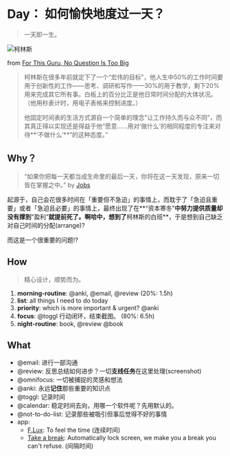 # Day： 如何愉快地度过一天？

> 一天即一生。

![柯林斯](https://i.imgur.com/hSR4nxM.jpg) 

from [For This Guru, No Question Is Too Big](https://www.nytimes.com/2009/05/24/business/24collins.html)

> 柯林斯在很多年前就定下了一个“宏伟的目标”，他人生中50%的工作时间要用于创新性的工作——思考、调研和写作——30%的用于教学，剩下20%用来完成其它所有事。白板上的百分比正是他日常时间分配的大体状况。（他用秒表计时，用电子表格来控制进度。）
> 
> 他固定时间表的生活方式源自一个简单的理念"让工作持久而与众不同”，而其真正得以实现还是得益于他“愿意……用对‘做什么’的相同程度的专注来对待**‘不做什么’**”的这种态度。”

## Why？

> “如果你把每一天都当成生命里的最后一天，你将在这一天发现，原来一切皆在掌握之中。” by [Jobs](https://site.douban.com/108525/widget/notes/187013/note/207475685/)


起源于，自己会花很多时间在「重要但不急迫」的事情上，而耽于了「急迫且重要」或者「急迫且必要」的事情上，最终出现了在**“资本寒冬”**中努力提供质量却没有撑到**“盈利”**就提前死了。啊哈中，想到了**柯林斯的白班**，于是想到自己缺乏对自己时间的分配(arrange)? 

而这是一个很重要的问题!?

## How 

> 精心设计，顺势而为。

1. **morning-routine**: @anki, @email, @review (20%: 1.5h)
1. **list**: all things I need to do today
1. **priority**: which is more important & urgent? @anki
1. **focus**: @toggl 行动闭环，结束截图。 (80%: 6.5h)
1. **night-routine**: book, @review 	@book

## What 

* @email: 进行一部沟通
* @review: 反思总结如何进步？一切**支线任务**在这里处理(screenshot)
* @omnifocus: 一切被捕捉的灵感和想法
* @anki: 永远**记住**那些重要的知识点
* @toggl: 记录时间
* @calendar: 稳定时间去向，用哪一个软件呢？先用默认的。
* @not-to-do-list: 记录那些被吸引但事后觉得不好的事情
* app:
	* [F.Lux](https://justgetflux.com/): To feel the time (连续时间)
	* [Take a break](http://www.miidii.tech/portfolio/items/839266): Automatically lock screen, we make you a break you can't refuse. (间隔时间)

